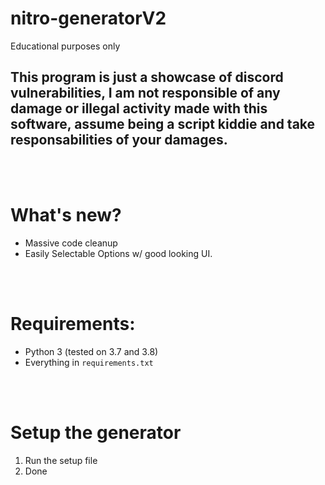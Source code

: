 # nitro-generatorV2
Educational purposes only



## This program is just a showcase of discord vulnerabilities, I am not responsible of any damage or illegal activity made with this software, assume being a script kiddie and take responsabilities of your damages.








<br/>
<br/>

# What's new?

- Massive code cleanup
- Easily Selectable Options w/ good looking UI.

<br/>
<br/>

# Requirements:

- Python 3 (tested on 3.7 and 3.8)
- Everything in `requirements.txt`

<br/><br/>

# Setup the generator

1. Run the setup file
2. Done







